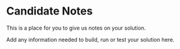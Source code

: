 Candidate Notes
===============

This is a place for you to give us notes on your solution.

Add any information needed to build, run or test your solution here.
